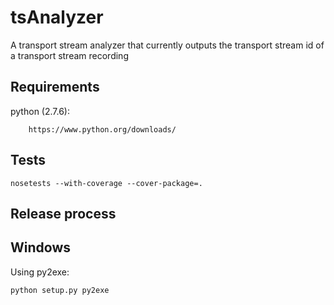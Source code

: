 tsAnalyzer
==========

A transport stream analyzer that currently outputs the transport stream id of a transport stream recording

Requirements
------------

python (2.7.6):

        https://www.python.org/downloads/

Tests
-----

    nosetests --with-coverage --cover-package=.

Release process
---------------

Windows
-------

Using py2exe:

    python setup.py py2exe

